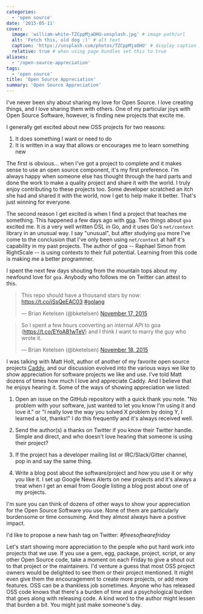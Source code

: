 ```yaml
---
categories:
  - 'open source'
date: '2015-05-11'
cover:
  image: 'william-white-TZCppMjaOHU-unsplash.jpg' # image path/url
  alt: 'Fetch this, old dog :)' # alt text
  caption: 'https://unsplash.com/photos/TZCppMjaOHU' # display caption under cover
  relative: true # when using page bundles set this to true
aliases:
  - '/open-source-appreciation'
tags:
  - 'open source'
title: 'Open Source Appreciation'
summary: 'Open Source Appreciation'
---
```


I've never been shy about sharing my love for Open Source. I love creating things, and I love sharing them with others. One of my particular joys with Open Source Software, however, is finding new projects that excite me.<!--more-->

I generally get excited about new OSS projects for two reasons:

1. It does something I want or need to do
2. It is written in a way that allows or encourages me to learn something new

The first is obvious... when I've got a project to complete and it makes sense to use an open source component, it's my first preference. I'm always happy when someone else has thought through the hard parts and done the work to make a quality project and share it with the world. I truly enjoy contributing to these projects too. Some developer scratched an itch she had and shared it with the world, now I get to help make it better. That's just winning for everyone.

The second reason I get excited is when I find a project that teaches me something. This happened a few days ago with [goa](http://goa.design). Two things about `goa` excited me. It is a very well written DSL in Go, and it uses Go's `net/context` library in an unusual way. I say "unusual", but after studying `goa` more I've come to the conclusion that I've only been using `net/context` at half it's capability in my past projects. The author of goa -- Raphael Simon
from RightScale -- is using contexts to their full potential. Learning from this code is making me a better programmer.

I spent the next few days shouting from the mountain tops about my newfound love for `goa`. Anybody who follows me on Twitter can attest to this.

<blockquote class="twitter-tweet" lang="en"><p lang="en" dir="ltr">This repo should have a thousand stars by now: <a href="https://t.co/iSsQeEAC03">https://t.co/iSsQeEAC03</a> <a href="https://twitter.com/hashtag/golang?src=hash">#golang</a></p>&mdash; Brian Ketelsen (@bketelsen) <a href="https://twitter.com/bketelsen/status/666697133437923328">November 17, 2015</a></blockquote>
<script async src="//platform.twitter.com/widgets.js" charset="utf-8"></script>

<blockquote class="twitter-tweet" lang="en"><p lang="en" dir="ltr">So I spent a few hours converting an internal API to goa (<a href="https://t.co/EYoAB1wTeV">https://t.co/EYoAB1wTeV</a>) and I think I want to marry the guy who wrote it.</p>&mdash; Brian Ketelsen (@bketelsen) <a href="https://twitter.com/bketelsen/status/666786731807662081">November 18, 2015</a></blockquote>
<script async src="//platform.twitter.com/widgets.js" charset="utf-8"></script>

I was talking with Matt Holt, author of another of my favorite open source projects [Caddy](https://caddyserver.com), and our discussion evolved into the various ways we like to show appreciation for software projects we like and use. I've told Matt dozens of times how much I love and appreciate Caddy. And I believe that he enjoys hearing it. Some of the ways of showing appreciation we listed:

1.  Open an issue on the GitHub repository with a quick thank you note. "No problem with your software, just wanted to let you know I'm using it and love it." or "I really love the way you solved X problem by doing Y, I learned a lot, thanks!" I do this frequently and it's always received well.

1.  Send the author(s) a thanks on Twitter if you know their Twitter handle. Simple and direct, and who doesn't love hearing that someone is using their project?

1.  If the project has a developer mailing list or IRC/Slack/Gitter channel, pop in and say the same thing.

1.  Write a blog post about the software/project and how you use it or why you like it. I set up Google News Alerts on new projects and it's always a treat when I get an email from Google listing a blog post about one of my projects.

I'm sure you can think of dozens of other ways to show your appreciation for the Open Source Software you use. None of them are particularly burdensome or time consuming. And they almost always have a postive impact.

I'd like to propose a new hash tag on Twitter: _#freesoftwarefriday_

Let's start showing more appreciation to the people who put hard work into projects that we use. If you use a gem, egg, package, project, script, or any other Open Source code, take a moment on each Friday to give a shout out to that project or the maintainers. I'd venture a guess that most OSS project owners would be delighted to see them or their project mentioned. It might even give them the encouragement to create more projects, or add more features. OSS can be a thankless
job sometimes. Anyone who has released OSS code knows that there's a burden of time and a psychological burden that goes along with releasing code. A kind word to the author might lessen that burden a bit. You might just make someone's day.
